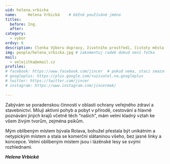 ```yaml
---
uid: helena.vrbicka
name:     Helena Vrbická  	# běžně používáné jméno
titles:
  before: Ing.
  after: 
category:
  - vybor
ordvy: 6
description: členka Výboru dopravy, životního prostředí, čistoty města a zeleně
img: people/helena_vrbicka.jpg # zakomentuj radek dokud není fotka
mail:
  - velejitka@email.cz  
profiles:
# facebook: https://www.facebook.com/jincer  # pokud nema, staci smazat tuto radku
# googleplus: https://plus.google.com/+uzivatel.na.googleplus
# twitter: https://twitter.com/jincer
# instagram: https://www.instagram.com/jincermak/ 
   
---
```

Zabývám se poradenskou činností v oblasti ochrany veřejného zdraví a stavebnictví. Miluji aktivní pohyb a pobyt v přírodě, cestování a hlavně poznávání jiných krajů včetně těch “našich”, mám velmi kladný vztah ke všem živým tvorům, zejména psíkům.

Mým oblíbeným místem bývala Rolava, bohužel přestala být unikátním a netypickým místem a stala se komerční slátaninou všeho, bez jasné linky a koncepce. Velmi oblíbeným místem jsou i lázěnské lesy se svými rozhlednami.

***Helena Vrbická***
